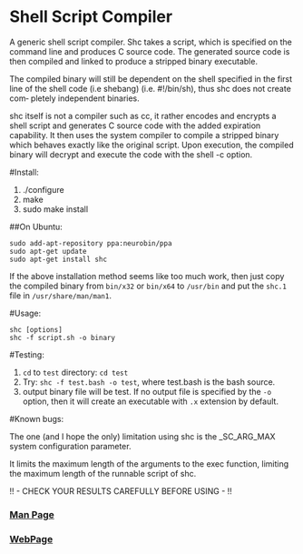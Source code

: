 # Shell Script Compiler

A generic shell script compiler. Shc takes a script, which is
specified on the command line and produces C source code. The
generated source code is then compiled and linked to produce a
stripped binary executable. 

The  compiled  binary  will  still  be dependent on the shell specified in the
first line of the shell code (i.e shebang) (i.e. #!/bin/sh), thus shc does not  create  com‐
pletely independent binaries.

shc  itself  is  not  a  compiler such as cc, it rather encodes and encrypts a
shell script and generates C source code with the added expiration capability.
It  then  uses  the system compiler to compile a stripped binary which behaves
exactly like the original script. Upon execution,  the  compiled  binary  will
decrypt  and  execute  the  code with the shell -c option.

#Install:

1. ./configure
2. make
3. sudo make install

##On Ubuntu:

```
sudo add-apt-repository ppa:neurobin/ppa
sudo apt-get update
sudo apt-get install shc
```

If the above installation method seems like too much work, then just copy the compiled binary from `bin/x32` or `bin/x64` to `/usr/bin` and put the `shc.1` file in `/usr/share/man/man1`.

#Usage:

```
shc [options]
shc -f script.sh -o binary
```



#Testing:

1. `cd` to `test` directory: `cd test`
1. Try: `shc -f test.bash -o test`, where <span class="light-quote">test.bash</span> is the bash source.
2. output binary file will be test. If no output file is specified
by the `-o` option, then it will create an executable with `.x` extension by default.


#Known bugs:


The one (and I hope the only) limitation using shc is the
_SC_ARG_MAX system configuration parameter.

It limits the maximum length of the arguments to the exec function,
limiting the maximum length of the runnable script of shc.

!! - CHECK YOUR RESULTS CAREFULLY BEFORE USING - !!
<h3><a href="http://neurobin.github.io/shc/man.html">Man Page</a></h3>
<h3><a href="http://neurobin.github.io/shc">WebPage</a></h3>

